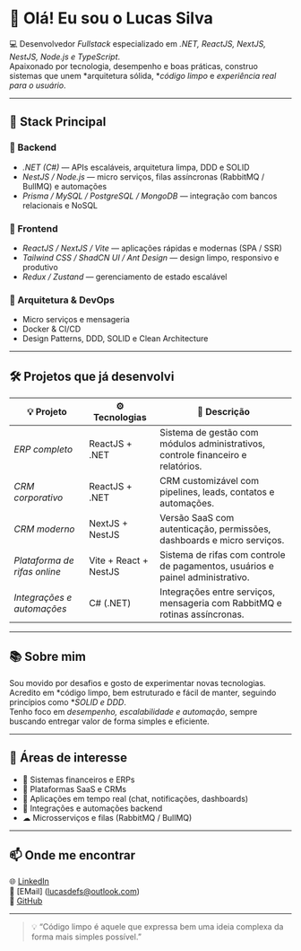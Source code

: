 # 👋 Olá! Eu sou o Lucas Silva  

💻 Desenvolvedor *Fullstack* especializado em *.NET, ReactJS, NextJS, NestJS, Node.js e TypeScript*.  
Apaixonado por tecnologia, desempenho e boas práticas, construo sistemas que unem *arquitetura sólida, **código limpo* e *experiência real para o usuário*.  

---

## 🚀 Stack Principal

### 🔧 Backend
- *.NET (C#)* — APIs escaláveis, arquitetura limpa, DDD e SOLID  
- *NestJS / Node.js* — micro serviços, filas assíncronas (RabbitMQ / BullMQ) e automações  
- *Prisma / MySQL / PostgreSQL / MongoDB* — integração com bancos relacionais e NoSQL  

### 🎨 Frontend
- *ReactJS / NextJS / Vite* — aplicações rápidas e modernas (SPA / SSR)  
- *Tailwind CSS / ShadCN UI / Ant Design* — design limpo, responsivo e produtivo  
- *Redux / Zustand* — gerenciamento de estado escalável  

### 🧠 Arquitetura & DevOps
- Micro serviços e mensageria  
- Docker & CI/CD  
- Design Patterns, DDD, SOLID e Clean Architecture  

---

## 🛠 Projetos que já desenvolvi

| 💡 Projeto | ⚙ Tecnologias | 🧾 Descrição |
|-------------|----------------|--------------|
| *ERP completo* | ReactJS + .NET | Sistema de gestão com módulos administrativos, controle financeiro e relatórios. |
| *CRM corporativo* | ReactJS + .NET | CRM customizável com pipelines, leads, contatos e automações. |
| *CRM moderno* | NextJS + NestJS | Versão SaaS com autenticação, permissões, dashboards e micro serviços. |
| *Plataforma de rifas online* | Vite + React + NestJS | Sistema de rifas com controle de pagamentos, usuários e painel administrativo. |
| *Integrações e automações* | C# (.NET) | Integrações entre serviços, mensageria com RabbitMQ e rotinas assíncronas. |

---

## 📚 Sobre mim

Sou movido por desafios e gosto de experimentar novas tecnologias.  
Acredito em *código limpo, bem estruturado e fácil de manter, seguindo princípios como **SOLID e DDD*.  
Tenho foco em *desempenho, escalabilidade e automação*, sempre buscando entregar valor de forma simples e eficiente.

---

## 🧩 Áreas de interesse
- 🧮 Sistemas financeiros e ERPs  
- 💼 Plataformas SaaS e CRMs  
- 💬 Aplicações em tempo real (chat, notificações, dashboards)  
- 🧰 Integrações e automações backend  
- ☁ Microsserviços e filas (RabbitMQ / BullMQ)  

---

## 📫 Onde me encontrar
🌐 [LinkedIn](https://www.linkedin.com/in/lucas-farias-85a07b117/)  
📧 [EMail] (lucasdefs@outlook.com)  
🐙 [GitHub](https://github.com/lucasf-silva)

---

> 💡 “Código limpo é aquele que expressa bem uma ideia complexa da forma mais simples possível.”
